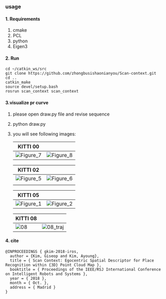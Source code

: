 ### usage

#### 1. Requirements

1. cmake
2. PCL
3. python
4. Eigen3

#### 2. Run
```
cd ~/catkin_ws/src
git clone https://github.com/zhongbusishaonianyou/Scan-context.git
cd ..
catkin_make 
source devel/setup.bash
rosrun scan_context scan_context 
```
#### 3.visualize pr curve

1. please open draw.py file and revise  sequence 

2. python draw.py

3. you will see  following images:

   |                                                    KITTI 00  |                                                              |
   | ------------------------------------------------------------ | ------------------------------------------------------------ |
   |   ![Figure_7](https://github.com/user-attachments/assets/5fdb3525-878b-4e82-bdda-61850cc30eff) | ![Figure_8](https://github.com/user-attachments/assets/f7295f69-de7c-4416-be48-60c8a3890901)|

   

   |                                                    KITTI 02  |                                                              |
   | ------------------------------------------------------------ | ------------------------------------------------------------ |
   | ![Figure_5](https://github.com/user-attachments/assets/fd18bbb7-08ce-49ab-8c9b-26ac31eefcff) |  ![Figure_6](https://github.com/user-attachments/assets/9978df92-eaa4-44be-90ad-127685333aa0)
                                   |

   |                                                    KITTI 05  |                                                              |
   | ------------------------------------------------------------ | ------------------------------------------------------------ |
   |   ![Figure_1](https://github.com/user-attachments/assets/d16ac402-90b3-47c6-a6ac-c1ccd9144050) | ![Figure_2](https://github.com/user-attachments/assets/19c19818-d2f6-48f8-9da8-c78f3c828638) |

    |                                                    KITTI 08  |                                                              |
   | ------------------------------------------------------------ | ------------------------------------------------------------ |
   | ![08](/home/zgy/ROS/Binary_fingerprint/src/BIF-main/png/08.png) | ![08_traj](/home/zgy/ROS/Binary_fingerprint/src/BIF-main/png/08_traj.png) |

   

#### 4. cite

```
@INPROCEEDINGS { gkim-2018-iros,
  author = {Kim, Giseop and Kim, Ayoung},
  title = { Scan Context: Egocentric Spatial Descriptor for Place Recognition within {3D} Point Cloud Map },
  booktitle = { Proceedings of the IEEE/RSJ International Conference on Intelligent Robots and Systems },
  year = { 2018 },
  month = { Oct. },
  address = { Madrid }
}

```
